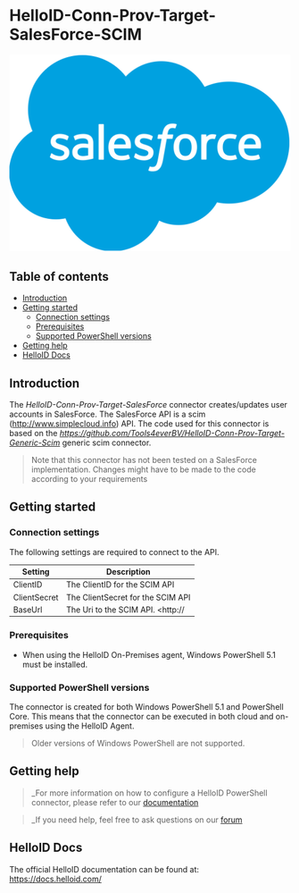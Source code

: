 # HelloID-Conn-Prov-Target-SalesForce-SCIM

<p align="center">
  <img src="./assets/logo.png">
</p>

## Table of contents

- [Introduction](#Introduction)
- [Getting started](#Getting-started)
  + [Connection settings](#Connection-settings)
  + [Prerequisites](#Prerequisites)
  + [Supported PowerShell versions](#Supported-PowerShell-versions)
- [Getting help](#Getting-help)
- [HelloID Docs](#HelloID-Docs)

## Introduction

The _HelloID-Conn-Prov-Target-SalesForce_ connector creates/updates user accounts in SalesForce. The SalesForce API is a scim (http://www.simplecloud.info) API. The code used for this connector is based on the _https://github.com/Tools4everBV/HelloID-Conn-Prov-Target-Generic-Scim_ generic scim connector.

> Note that this connector has not been tested on a SalesForce implementation. Changes might have to be made to the code according to your requirements

## Getting started

### Connection settings

The following settings are required to connect to the API.

| Setting     | Description |
| ------------ | ----------- |
| ClientID | The ClientID for the SCIM API |
| ClientSecret | The ClientSecret for the SCIM API |
| BaseUrl | The Uri to the SCIM API. <http://<your-application> |

### Prerequisites

- When using the HelloID On-Premises agent, Windows PowerShell 5.1 must be installed.

### Supported PowerShell versions

The connector is created for both Windows PowerShell 5.1 and PowerShell Core. This means that the connector can be executed in both cloud and on-premises using the HelloID Agent.

> Older versions of Windows PowerShell are not supported.

## Getting help

> _For more information on how to configure a HelloID PowerShell connector, please refer to our [documentation](https://docs.helloid.com/hc/en-us/articles/360012518799-How-to-add-a-target-system)

> _If you need help, feel free to ask questions on our [forum](https://forum.helloid.com)

## HelloID Docs

The official HelloID documentation can be found at: https://docs.helloid.com/
